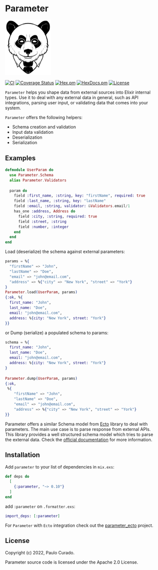# Parameter

<img src="logo.png" alt="parameter" width="150">

[![CI](https://github.com/phcurado/parameter/workflows/ci/badge.svg?branch=main)](https://github.com/phcurado/parameter/actions?query=branch%3Amain+workflow%3Aci)
[![Coverage Status](https://coveralls.io/repos/github/phcurado/parameter/badge.svg?branch=main)](https://coveralls.io/github/phcurado/parameter?branch=main)
[![Hex.pm](https://img.shields.io/hexpm/v/parameter)](https://hex.pm/packages/parameter)
[![HexDocs.pm](https://img.shields.io/badge/Docs-HexDocs-blue)](https://hexdocs.pm/parameter)
[![License](https://img.shields.io/hexpm/l/parameter.svg)](https://hex.pm/packages/parameter)


`Parameter` helps you shape data from external sources into Elixir internal types. Use it to deal with any external data in general, such as API integrations, parsing user input, or validating data that comes into your system.

  `Parameter` offers the following helpers:
  - Schema creation and validation
  - Input data validation
  - Deserialization
  - Serialization

## Examples

```elixir
defmodule UserParam do
  use Parameter.Schema
  alias Parameter.Validators

  param do
    field :first_name, :string, key: "firstName", required: true
    field :last_name, :string, key: "lastName"
    field :email, :string, validator: &Validators.email/1
    has_one :address, Address do
      field :city, :string, required: true
      field :street, :string
      field :number, :integer
    end
  end
end
```

Load (deserialize) the schema against external parameters:

```elixir
params = %{
  "firstName" => "John",
  "lastName" => "Doe",
  "email" => "john@email.com",
  "address" => %{"city" => "New York", "street" => "York"}
}
Parameter.load(UserParam, params)
{:ok, %{
  first_name: "John",
  last_name: "Doe",
  email: "john@email.com",
  address: %{city: "New York", street: "York"}
}}
```

or Dump (serialize) a populated schema to params:

```elixir
schema = %{
  first_name: "John",
  last_name: "Doe",
  email: "john@email.com",
  address: %{city: "New York", street: "York"}
}

Parameter.dump(UserParam, params)
{:ok,
 %{
    "firstName" => "John",
    "lastName" => "Doe",
    "email" => "john@email.com",
    "address" => %{"city" => "New York", "street" => "York"}
}}
```

Parameter offers a similar Schema model from [Ecto](https://github.com/elixir-ecto/ecto) library to deal with parameters. The main use case is to parse response from external APIs. This library provides a well structured schema model which tries to parse the external data. Check the [official documentation](https://hexdocs.pm/parameter/) for more information.


## Installation


Add `parameter` to your list of dependencies in `mix.exs`:

```elixir
def deps do
  [
    {:parameter, "~> 0.10"}
  ]
end
```

add `:parameter` on `.formatter.exs`:

```elixir
import_deps: [:parameter]
```

For `Parameter` with `Ecto` integration check out the [parameter_ecto](https://github.com/phcurado/parameter_ecto) project.

## License

Copyright (c) 2022, Paulo Curado.

Parameter source code is licensed under the Apache 2.0 License.
